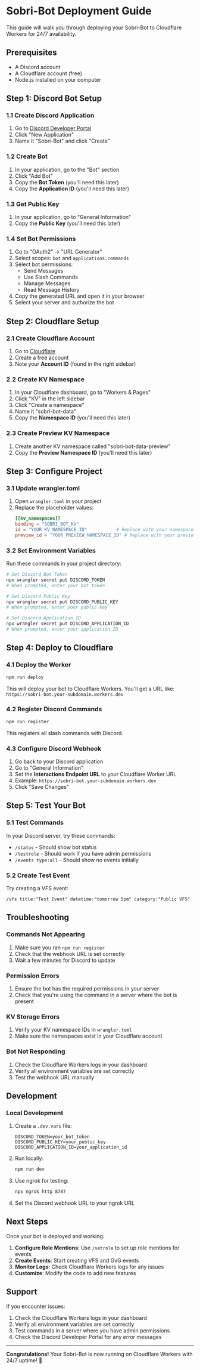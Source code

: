 # Sobri-Bot Deployment Guide

This guide will walk you through deploying your Sobri-Bot to Cloudflare Workers for 24/7 availability.

## Prerequisites

- A Discord account
- A Cloudflare account (free)
- Node.js installed on your computer

## Step 1: Discord Bot Setup

### 1.1 Create Discord Application
1. Go to [Discord Developer Portal](https://discord.com/developers/applications)
2. Click "New Application"
3. Name it "Sobri-Bot" and click "Create"

### 1.2 Create Bot
1. In your application, go to the "Bot" section
2. Click "Add Bot"
3. Copy the **Bot Token** (you'll need this later)
4. Copy the **Application ID** (you'll need this later)

### 1.3 Get Public Key
1. In your application, go to "General Information"
2. Copy the **Public Key** (you'll need this later)

### 1.4 Set Bot Permissions
1. Go to "OAuth2" → "URL Generator"
2. Select scopes: `bot` and `applications.commands`
3. Select bot permissions:
   - Send Messages
   - Use Slash Commands
   - Manage Messages
   - Read Message History
4. Copy the generated URL and open it in your browser
5. Select your server and authorize the bot

## Step 2: Cloudflare Setup

### 2.1 Create Cloudflare Account
1. Go to [Cloudflare](https://dash.cloudflare.com/sign-up)
2. Create a free account
3. Note your **Account ID** (found in the right sidebar)

### 2.2 Create KV Namespace
1. In your Cloudflare dashboard, go to "Workers & Pages"
2. Click "KV" in the left sidebar
3. Click "Create a namespace"
4. Name it "sobri-bot-data"
5. Copy the **Namespace ID** (you'll need this later)

### 2.3 Create Preview KV Namespace
1. Create another KV namespace called "sobri-bot-data-preview"
2. Copy the **Preview Namespace ID** (you'll need this later)

## Step 3: Configure Project

### 3.1 Update wrangler.toml
1. Open `wrangler.toml` in your project
2. Replace the placeholder values:
   ```toml
   [[kv_namespaces]]
   binding = "SOBRI_BOT_KV"
   id = "YOUR_KV_NAMESPACE_ID"           # Replace with your namespace ID
   preview_id = "YOUR_PREVIEW_NAMESPACE_ID" # Replace with your preview namespace ID
   ```

### 3.2 Set Environment Variables
Run these commands in your project directory:

```bash
# Set Discord Bot Token
npx wrangler secret put DISCORD_TOKEN
# When prompted, enter your bot token

# Set Discord Public Key
npx wrangler secret put DISCORD_PUBLIC_KEY
# When prompted, enter your public key

# Set Discord Application ID
npx wrangler secret put DISCORD_APPLICATION_ID
# When prompted, enter your application ID
```

## Step 4: Deploy to Cloudflare

### 4.1 Deploy the Worker
```bash
npm run deploy
```

This will deploy your bot to Cloudflare Workers. You'll get a URL like:
`https://sobri-bot.your-subdomain.workers.dev`

### 4.2 Register Discord Commands
```bash
npm run register
```

This registers all slash commands with Discord.

### 4.3 Configure Discord Webhook
1. Go back to your Discord application
2. Go to "General Information"
3. Set the **Interactions Endpoint URL** to your Cloudflare Worker URL
4. Example: `https://sobri-bot.your-subdomain.workers.dev`
5. Click "Save Changes"

## Step 5: Test Your Bot

### 5.1 Test Commands
In your Discord server, try these commands:
- `/status` - Should show bot status
- `/testrole` - Should work if you have admin permissions
- `/events type:all` - Should show no events initially

### 5.2 Create Test Event
Try creating a VFS event:
```
/vfs title:"Test Event" datetime:"tomorrow 5pm" category:"Public VFS"
```

## Troubleshooting

### Commands Not Appearing
1. Make sure you ran `npm run register`
2. Check that the webhook URL is set correctly
3. Wait a few minutes for Discord to update

### Permission Errors
1. Ensure the bot has the required permissions in your server
2. Check that you're using the command in a server where the bot is present

### KV Storage Errors
1. Verify your KV namespace IDs in `wrangler.toml`
2. Make sure the namespaces exist in your Cloudflare account

### Bot Not Responding
1. Check the Cloudflare Workers logs in your dashboard
2. Verify all environment variables are set correctly
3. Test the webhook URL manually

## Development

### Local Development
1. Create a `.dev.vars` file:
   ```
   DISCORD_TOKEN=your_bot_token
   DISCORD_PUBLIC_KEY=your_public_key
   DISCORD_APPLICATION_ID=your_application_id
   ```

2. Run locally:
   ```bash
   npm run dev
   ```

3. Use ngrok for testing:
   ```bash
   npx ngrok http 8787
   ```

4. Set the Discord webhook URL to your ngrok URL

## Next Steps

Once your bot is deployed and working:

1. **Configure Role Mentions**: Use `/setrole` to set up role mentions for events
2. **Create Events**: Start creating VFS and GvG events
3. **Monitor Logs**: Check Cloudflare Workers logs for any issues
4. **Customize**: Modify the code to add new features

## Support

If you encounter issues:

1. Check the Cloudflare Workers logs in your dashboard
2. Verify all environment variables are set correctly
3. Test commands in a server where you have admin permissions
4. Check the Discord Developer Portal for any error messages

---

**Congratulations!** Your Sobri-Bot is now running on Cloudflare Workers with 24/7 uptime! 🚀 